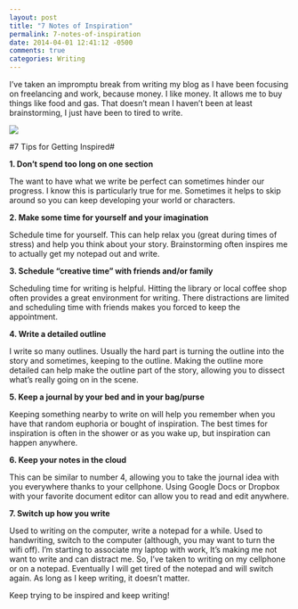 ```yaml
---
layout: post
title: "7 Notes of Inspiration"
permalink: 7-notes-of-inspiration
date: 2014-04-01 12:41:12 -0500
comments: true
categories: Writing
---
```

I’ve taken an impromptu break from writing my blog as I have been focusing on freelancing and work, because money. I like money. It allows me to buy things like food and gas. That doesn’t mean I haven’t been at least brainstorming, I just have been to tired to write.

<img class="img-responsive text-center" src="/images/inkAndParchment.jpg" style="margin:auto;">

#7 Tips for Getting Inspired#

<!--more-->

**1.  Don’t spend too long on one section**

The want to have what we write be perfect can sometimes hinder our progress. I know this is particularly true for me. Sometimes it helps to skip around so you can keep developing your world or characters.

**2. Make some time for yourself and your imagination**

Schedule time for yourself. This can help relax you (great during times of stress) and help you think about your story. Brainstorming often inspires me to actually get my notepad out and write.

**3. Schedule “creative time” with friends and/or family**

Scheduling time for writing is helpful. Hitting the library or local coffee shop often provides a great environment for writing. There distractions are limited and scheduling time with friends makes you forced to keep the appointment.

**4. Write a detailed outline**

I write so many outlines. Usually the hard part is turning the outline into the story and sometimes, keeping to the outline. Making the outline more detailed can help make the outline part of the story, allowing you to dissect what’s really going on in the scene.

**5. Keep a journal by your bed and in your bag/purse**

Keeping something nearby to write on will help you remember when you have that random euphoria or bought of inspiration. The best times for inspiration is often in the shower or as you wake up, but inspiration can happen anywhere.

**6. Keep your notes in the cloud**

This can be similar to number 4, allowing you to take the journal idea with you everywhere thanks to your cellphone. Using Google Docs or Dropbox with your favorite document editor can allow you to read and edit anywhere.

**7. Switch up how you write**

Used to writing on the computer, write a notepad for a while. Used to handwriting, switch to the computer (although, you may want to turn the wifi off). I’m starting to associate my laptop with work, It’s making me not want to write and can distract me. So, I’ve taken to writing on my cellphone or on a notepad. Eventually I will get tired of the notepad and will switch again. As long as I keep writing, it doesn’t matter.

Keep trying to be inspired and keep writing!
